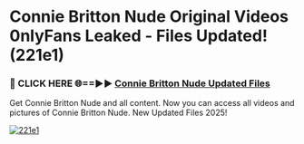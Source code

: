 # Connie Britton Nude Original Videos 0nlyFans Leaked - Files Updated! (221e1)

<h3>🔴 CLICK HERE 🌐==►► <a href="https://tinyurl.com/5h6xmrr3" rel="nofollow">Connie Britton Nude Updated Files</a></h3>

Get Connie Britton Nude and all content. Now you can access all videos and pictures of Connie Britton Nude. New Updated Files 2025!

[![221e1](https://i.imgur.com/KVD873Z.gif)](https://tinyurl.com/5h6xmrr3)
